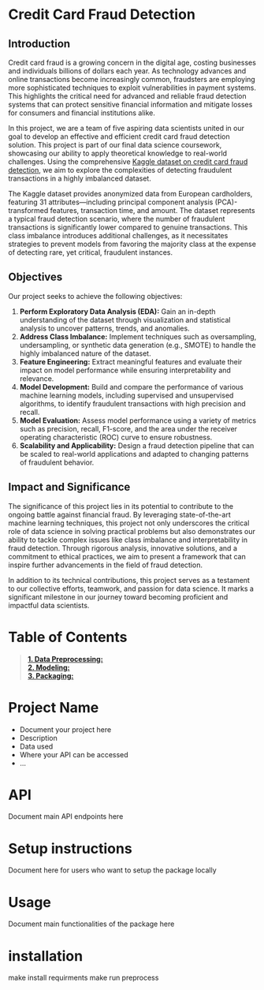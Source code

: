 
# Credit Card Fraud Detection

## Introduction

Credit card fraud is a growing concern in the digital age, costing businesses and individuals billions of dollars each year. As technology advances and online transactions become increasingly common, fraudsters are employing more sophisticated techniques to exploit vulnerabilities in payment systems. This highlights the critical need for advanced and reliable fraud detection systems that can protect sensitive financial information and mitigate losses for consumers and financial institutions alike.

In this project, we are a team of five aspiring data scientists united in our goal to develop an effective and efficient credit card fraud detection solution. This project is part of our final data science coursework, showcasing our ability to apply theoretical knowledge to real-world challenges. Using the comprehensive [Kaggle dataset on credit card fraud detection](https://www.kaggle.com/datasets/mlg-ulb/creditcardfraud/code?datasetId=310&sortBy=voteCount), we aim to explore the complexities of detecting fraudulent transactions in a highly imbalanced dataset.

The Kaggle dataset provides anonymized data from European cardholders, featuring 31 attributes—including principal component analysis (PCA)-transformed features, transaction time, and amount. The dataset represents a typical fraud detection scenario, where the number of fraudulent transactions is significantly lower compared to genuine transactions. This class imbalance introduces additional challenges, as it necessitates strategies to prevent models from favoring the majority class at the expense of detecting rare, yet critical, fraudulent instances.

## Objectives

Our project seeks to achieve the following objectives:
1. **Perform Exploratory Data Analysis (EDA):** Gain an in-depth understanding of the dataset through visualization and statistical analysis to uncover patterns, trends, and anomalies.
2. **Address Class Imbalance:** Implement techniques such as oversampling, undersampling, or synthetic data generation (e.g., SMOTE) to handle the highly imbalanced nature of the dataset.
3. **Feature Engineering:** Extract meaningful features and evaluate their impact on model performance while ensuring interpretability and relevance.
4. **Model Development:** Build and compare the performance of various machine learning models, including supervised and unsupervised algorithms, to identify fraudulent transactions with high precision and recall.
5. **Model Evaluation:** Assess model performance using a variety of metrics such as precision, recall, F1-score, and the area under the receiver operating characteristic (ROC) curve to ensure robustness.
6. **Scalability and Applicability:** Design a fraud detection pipeline that can be scaled to real-world applications and adapted to changing patterns of fraudulent behavior.

## Impact and Significance

The significance of this project lies in its potential to contribute to the ongoing battle against financial fraud. By leveraging state-of-the-art machine learning techniques, this project not only underscores the critical role of data science in solving practical problems but also demonstrates our ability to tackle complex issues like class imbalance and interpretability in fraud detection. Through rigorous analysis, innovative solutions, and a commitment to ethical practices, we aim to present a framework that can inspire further advancements in the field of fraud detection.

In addition to its technical contributions, this project serves as a testament to our collective efforts, teamwork, and passion for data science. It marks a significant milestone in our journey toward becoming proficient and impactful data scientists.



# **Table of Contents**

> [**1. Data Preprocessing:**](./README_Files/Preprocessing.md)  <br>
> [**2. Modeling:**](./README_Files/README_Berta.md)  <br>
> [**3. Packaging:**](./README_Files/README_kanishk.md)  <br>










































# Project Name
- Document your project here
- Description
- Data used
- Where your API can be accessed
- ...

# API
Document main API endpoints here

# Setup instructions
Document here for users who want to setup the package locally

# Usage
Document main functionalities of the package here


# installation

make install requirments
make run preprocess
